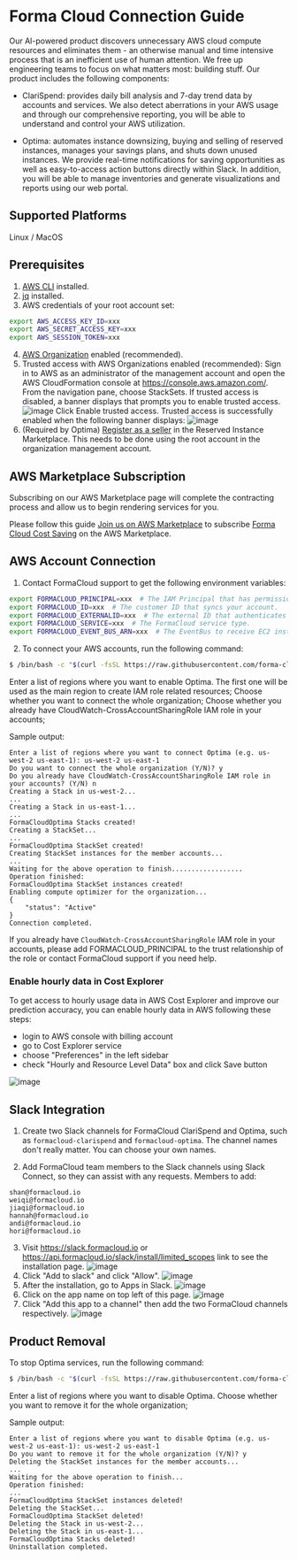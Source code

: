 # Forma Cloud Connection Guide

Our Al-powered product discovers unnecessary AWS cloud compute resources and eliminates them - an otherwise manual and time intensive process that is an inefficient use of human attention. We free up engineering teams to focus on what matters most: building stuff. Our product includes the following components:

- ClariSpend: provides daily bill analysis and 7-day trend data by accounts and services. We also detect aberrations in your AWS usage and through our comprehensive reporting, you will be able to understand and control your AWS utilization.

- Optima: automates instance downsizing, buying and selling of reserved instances, manages your savings plans, and shuts down unused instances. We provide real-time notifications for saving opportunities as well as easy-to-access action buttons directly within Slack. In addition, you will be able to manage inventories and generate visualizations and reports using our web portal.

## Supported Platforms

Linux / MacOS

## Prerequisites

1. [AWS CLI](https://docs.aws.amazon.com/cli/latest/userguide/getting-started-install.html) installed.
2. [jq](https://stedolan.github.io/jq/download/) installed.
3. AWS credentials of your root account set:

```bash
export AWS_ACCESS_KEY_ID=xxx
export AWS_SECRET_ACCESS_KEY=xxx
export AWS_SESSION_TOKEN=xxx
```

4. [AWS Organization](https://docs.aws.amazon.com/organizations/latest/userguide/orgs_tutorials_basic.html) enabled (recommended).
5. Trusted access with AWS Organizations enabled (recommended):
   Sign in to AWS as an administrator of the management account and open the AWS CloudFormation console at https://console.aws.amazon.com/.
   From the navigation pane, choose StackSets. If trusted access is disabled, a banner displays that prompts you to enable trusted access.
   ![image](https://github.com/forma-cloud/FormaCloud/assets/117554189/ce841f64-3794-4dc2-b765-49d700cfff65)
   Click Enable trusted access. Trusted access is successfully enabled when the following banner displays:
   ![image](https://github.com/forma-cloud/FormaCloud/assets/117554189/8b8e93f4-9004-4d98-9309-3acb64ccc4c4)
6. (Required by Optima) [Register as a seller](https://formacloud.slab.com/posts/register-as-a-seller-account-e9jt65z4) in the Reserved Instance Marketplace. This needs to be done using the root account in the organization management account.

## AWS Marketplace Subscription

Subscribing on our AWS Marketplace page will complete the contracting process and allow us to begin rendering services for you.

Please follow this guide [Join us on AWS Marketplace](https://formacloud.slab.com/posts/join-us-on-aws-marketplace-b616x0cd) to subscribe [Forma Cloud Cost Saving](https://aws.amazon.com/marketplace/pp/prodview-3upfi5nbbcxxw) on the AWS Marketplace.

## AWS Account Connection

1. Contact FormaCloud support to get the following environment variables:

```bash
export FORMACLOUD_PRINCIPAL=xxx  # The IAM Principal that has permission to your account.
export FORMACLOUD_ID=xxx  # The customer ID that syncs your account.
export FORMACLOUD_EXTERNALID=xxx  # The external ID that authenticates your account.
export FORMACLOUD_SERVICE=xxx  # The FormaCloud service type.
export FORMACLOUD_EVENT_BUS_ARN=xxx  # The EventBus to receive EC2 instance events.
```

2. To connect your AWS accounts, run the following command:

```bash
$ /bin/bash -c "$(curl -fsSL https://raw.githubusercontent.com/forma-cloud/FormaCloud/main/optima/install.sh)"
```

Enter a list of regions where you want to enable Optima. The first one will be used as the main region to create IAM role related resources;
Choose whether you want to connect the whole organization;
Choose whether you already have CloudWatch-CrossAccountSharingRole IAM role in your accounts;

Sample output:

```
Enter a list of regions where you want to connect Optima (e.g. us-west-2 us-east-1): us-west-2 us-east-1
Do you want to connect the whole organization (Y/N)? y
Do you already have CloudWatch-CrossAccountSharingRole IAM role in your accounts? (Y/N) n
Creating a Stack in us-west-2...
...
Creating a Stack in us-east-1...
...
FormaCloudOptima Stacks created!
Creating a StackSet...
...
FormaCloudOptima StackSet created!
Creating StackSet instances for the member accounts...
...
Waiting for the above operation to finish..................
Operation finished:
FormaCloudOptima StackSet instances created!
Enabling compute optimizer for the organization...
{
    "status": "Active"
}
Connection completed.
```

If you already have `CloudWatch-CrossAccountSharingRole` IAM role in your accounts, please add FORMACLOUD_PRINCIPAL to the trust relationship of the role or contact FormaCloud support if you need help.

### Enable hourly data in Cost Explorer

To get access to hourly usage data in AWS Cost Explorer and improve our prediction accuracy, you can enable hourly data in AWS following these steps:
- login to AWS console with billing account
- go to Cost Explorer service
- choose "Preferences" in the left sidebar
- check "Hourly and Resource Level Data" box and click Save button

![image](https://github.com/forma-cloud/FormaCloud/assets/116232923/19d58c2a-1d9e-4fa9-ac24-7bceb9709fbe)

## Slack Integration

1. Create two Slack channels for FormaCloud ClariSpend and Optima, such as `formacloud-clarispend` and `formacloud-optima`. The channel names don't really matter. You can choose your own names.

2. Add FormaCloud team members to the Slack channels using Slack Connect, so they can assist with any requests.
   Members to add:

```
shan@formacloud.io
weiqi@formacloud.io
jiaqi@formacloud.io
hannah@formacloud.io
andi@formacloud.io
hori@formacloud.io
```

3. Visit https://slack.formacloud.io or https://api.formacloud.io/slack/install/limited_scopes link to see the installation page.
   ![image](https://github.com/forma-cloud/FormaCloud/assets/117554189/4fb77907-25be-4944-8c0f-ebe5195aa836)
4. Click "Add to slack" and click "Allow".
   ![image](https://github.com/forma-cloud/FormaCloud/assets/117554189/5be17695-b114-4185-9852-3e23d877ef2a)
5. After the installation, go to Apps in Slack.
   ![image](https://github.com/forma-cloud/FormaCloud/assets/117554189/079a3637-4f1f-4f97-bbfe-9aedf84fce57)
6. Click on the app name on top left of this page.
   ![image](https://github.com/forma-cloud/FormaCloud/assets/117554189/d0a9aa1c-dd8d-489f-9aad-d2341ecf9ab5)
7. Click "Add this app to a channel" then add the two FormaCloud channels respectively.
   ![image](https://github.com/forma-cloud/FormaCloud/assets/117554189/1ba7f5a7-564b-4121-9e91-c0e8fc3a7a6c)

## Product Removal

To stop Optima services, run the following command:

```bash
$ /bin/bash -c "$(curl -fsSL https://raw.githubusercontent.com/forma-cloud/FormaCloud/main/optima/uninstall.sh)"
```

Enter a list of regions where you want to disable Optima.
Choose whether you want to remove it for the whole organization;

Sample output:

```
Enter a list of regions where you want to disable Optima (e.g. us-west-2 us-east-1): us-west-2 us-east-1
Do you want to remove it for the whole organization (Y/N)? y
Deleting the StackSet instances for the member accounts...
...
Waiting for the above operation to finish...
Operation finished:
...
FormaCloudOptima StackSet instances deleted!
Deleting the StackSet...
FormaCloudOptima StackSet deleted!
Deleting the Stack in us-west-2...
Deleting the Stack in us-east-1...
FormaCloudOptima Stacks deleted!
Uninstallation completed.
```

